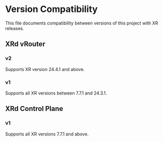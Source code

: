 # Version Compatibility

This file documents compatibility between versions of this project with XR releases.

## XRd vRouter

### v2

Supports XR version 24.4.1 and above.

### v1

Supports all XR versions between 7.7.1 and 24.3.1.

## XRd Control Plane

### v1

Supports all XR versions 7.7.1 and above.